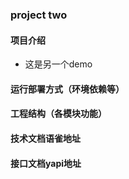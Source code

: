 ### project two

#### 项目介绍
* 这是另一个demo

#### 运行部署方式（环境依赖等）

#### 工程结构（各模块功能）

#### 技术文档语雀地址

#### 接口文档yapi地址
